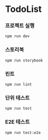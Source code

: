 # TodoList

### 프로젝트 실행

```
npm run dev
```

### 스토리북

```
npm run storybook
```

### 린트

```
npm run lint
```

### 단위 테스트

```
npm run test
```

### E2E 테스트

```
npm run test:e2e
```
